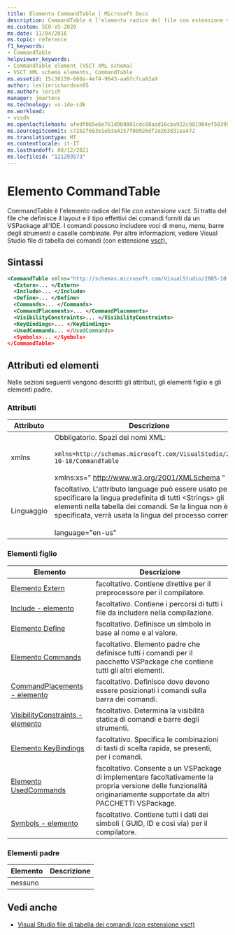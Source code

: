 ```yaml
---
title: Elemento CommandTable | Microsoft Docs
description: CommandTable è l'elemento radice del file con estensione vsct, che definisce il layout e il tipo dei comandi forniti da un VSPackage all'IDE.
ms.custom: SEO-VS-2020
ms.date: 11/04/2016
ms.topic: reference
f1_keywords:
- CommandTable
helpviewer_keywords:
- CommandTable element (VSCT XML schema)
- VSCT XML schema elements, CommandTable
ms.assetid: 15c38159-660a-4ef4-9643-aa6fcfca82a9
author: leslierichardson95
ms.author: lerich
manager: jmartens
ms.technology: vs-ide-sdk
ms.workload:
- vssdk
ms.openlocfilehash: afedf0b5e6e761d9b9801cdc88aad16cba922c981904ef50399ae90cd00d8578
ms.sourcegitcommit: c72b2f603e1eb3a4157f00926df2e263831ea472
ms.translationtype: MT
ms.contentlocale: it-IT
ms.lasthandoff: 08/12/2021
ms.locfileid: "121293573"
---
```

# <a name="commandtable-element"></a>Elemento CommandTable
CommandTable è l'elemento radice del file *con estensione vsct.* Si tratta del file che definisce il layout e il tipo effettivi dei comandi forniti da un VSPackage all'IDE. I comandi possono includere voci di menu, menu, barre degli strumenti e caselle combinate. Per altre informazioni, vedere Visual Studio file di tabella dei comandi (con estensione [vsct).](../extensibility/internals/visual-studio-command-table-dot-vsct-files.md)

## <a name="syntax"></a>Sintassi

```xml
<CommandTable xmlns="http://schemas.microsoft.com/VisualStudio/2005-10-18/CommandTable" xmlns:xs="http://www.w3.org/2001/XMLSchema" >
  <Extern>... </Extern>
  <Include>... </Include>
  <Define>... </Define>
  <Commands>... </Commands>
  <CommandPlacements>... </CommandPlacements>
  <VisibilityConstraints>... </VisibilityConstraints>
  <KeyBindings>... </KeyBindings>
  <UsedCommands... </UsedCommands>
  <Symbols>... </Symbols>
</CommandTable>
```

## <a name="attributes-and-elements"></a>Attributi ed elementi
 Nelle sezioni seguenti vengono descritti gli attributi, gli elementi figlio e gli elementi padre.

### <a name="attributes"></a>Attributi

| Attributo | Descrizione |
|-----------| - |
| xmlns | Obbligatorio. Spazi dei nomi XML:<br /><br /> `xmlns=http://schemas.microsoft.com/VisualStudio/2005-10-18/CommandTable`<br /><br /> xmlns:xs=" <http://www.w3.org/2001/XMLSchema> " |
| Linguaggio | facoltativo. L'attributo language può essere usato per specificare la lingua predefinita di tutti \<Strings> gli elementi nella tabella dei comandi.  Se la lingua non è specificata, verrà usata la lingua del processo corrente:<br /><br /> language="en-us" |

### <a name="child-elements"></a>Elementi figlio

|Elemento|Descrizione|
|-------------|-----------------|
|[Elemento Extern](../extensibility/extern-element.md)|facoltativo. Contiene direttive per il preprocessore per il compilatore.|
|[Include - elemento](../extensibility/include-element.md)|facoltativo. Contiene i percorsi di tutti i file da includere nella compilazione.|
|[Elemento Define](../extensibility/define-element.md)|facoltativo. Definisce un simbolo in base al nome e al valore.|
|[Elemento Commands](../extensibility/commands-element.md)|facoltativo. Elemento padre che definisce tutti i comandi per il pacchetto VSPackage che contiene tutti gli altri elementi.|
|[CommandPlacements - elemento](../extensibility/commandplacements-element.md)|facoltativo. Definisce dove devono essere posizionati i comandi sulla barra dei comandi.|
|[VisibilityConstraints - elemento](../extensibility/visibilityconstraints-element.md)|facoltativo. Determina la visibilità statica di comandi e barre degli strumenti.|
|[Elemento KeyBindings](../extensibility/keybindings-element.md)|facoltativo. Specifica le combinazioni di tasti di scelta rapida, se presenti, per i comandi.|
|[Elemento UsedCommands](../extensibility/usedcommands-element.md)|facoltativo. Consente a un VSPackage di implementare facoltativamente la propria versione delle funzionalità originariamente supportate da altri PACCHETTI VSPackage.|
|[Symbols - elemento](https://www.microsoft.com/download/details.aspx?id=55984)|facoltativo. Contiene tutti i dati dei simboli ( GUID, ID e così via) per il compilatore.|

### <a name="parent-elements"></a>Elementi padre

|Elemento|Descrizione|
|-------------|-----------------|
|nessuno||

## <a name="see-also"></a>Vedi anche
- [Visual Studio file di tabella dei comandi (con estensione vsct)](../extensibility/internals/visual-studio-command-table-dot-vsct-files.md)
